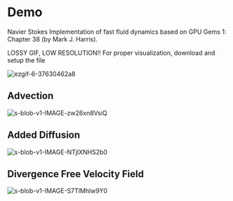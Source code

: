 # Demo
Navier Stokes Implementation of fast fluid dynamics based on GPU Gems 1: Chapter 38 (by Mark J. Harris).

LOSSY GIF, LOW RESOLUTION!!  For proper visualization, download and setup the file

![ezgif-6-37630462a8](https://github.com/user-attachments/assets/1ac69442-5bec-417c-b59f-1e81b955a290)


## Advection
![s-blob-v1-IMAGE-zw26xn8VsiQ](https://github.com/user-attachments/assets/05996170-20dd-4f5a-9db0-c084c9ae9e65)

## Added Diffusion
![s-blob-v1-IMAGE-NTjlXNHS2b0](https://github.com/user-attachments/assets/8462c5ca-ea95-4f1d-91bf-6c2529362759)

## Divergence Free Velocity Field
![s-blob-v1-IMAGE-S7TlMhlw9Y0](https://github.com/user-attachments/assets/c9517f09-fcd1-4ad5-a104-3b30c2e110de)



